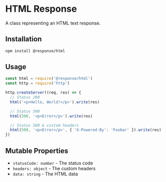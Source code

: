 # HTML Response

A class representing an HTML text response.

## Installation

```sh
npm install @response/html
```

## Usage

```js
const html = require('@response/html')
const http = require('http')

http.createServer((req, res) => {
  // Status 200
  html('<p>Hello, World!</p>').write(res)

  // Status 500
  html(500, '<p>Error</p>').write(res)

  // Status 500 & custom headers
  html(500, '<p>Error</p>', { 'X-Powered-By': 'Foobar' }).write(res)
})
```

## Mutable Properties

- `statusCode: number` - The status code
- `headers: object` - The custom headers
- `data: string` - The HTML data
